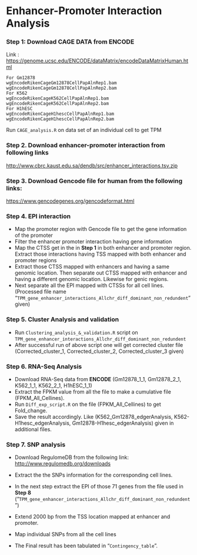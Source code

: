 # Enhancer-Promoter Interaction Analysis
### **Step 1**: Download CAGE DATA from ENCODE
Link : https://genome.ucsc.edu/ENCODE/dataMatrix/encodeDataMatrixHuman.html
```
For Gm12878
wgEncodeRikenCageGm12878CellPapAlnRep1.bam
wgEncodeRikenCageGm12878CellPapAlnRep2.bam
For K562
wgEncodeRikenCageK562CellPapAlnRep1.bam
wgEncodeRikenCageK562CellPapAlnRep2.bam
For H1hESC
wgEncodeRikenCageH1hescCellPapAlnRep1.bam
wgEncodeRikenCageH1hescCellPapAlnRep2.bam
```

Run `CAGE_analysis.R` on data set of an individual cell to get TPM

### **Step 2**. Download enhancer-promoter interaction from following links
http://www.cbrc.kaust.edu.sa/dendb/src/enhancer_interactions.tsv.zip

### Step 3. Download Gencode file for human from the following links:
https://www.gencodegenes.org/gencodeformat.html
### Step 4. EPI interaction
* Map the promoter region with Gencode file to get the gene information of the promoter
* Filter the enhancer promoter interaction having gene information
* Map the CTSS get in the in __Step 1__ in both enhancer and promoter region. Extract those interactions having TSS mapped with both enhancer and promoter regions
* Extract those CTSS mapped with enhancers and having a same genomic location. Then separate out CTSS mapped with enhancer and having a different genomic location. Likewise for genic regions.
* Next separate all the EPI mapped with CTSSs for all cell lines. (Processed file name “`TPM_gene_enhancer_interactions_Allchr_diff_dominant_non_redundent`” given) 
### Step 5. Cluster Analysis and validation
* Run `Clustering_analysis_&_validation.R` script on `TPM_gene_enhancer_interactions_Allchr_diff_dominant_non_redundent`
* After successful run of above script one will get corrected cluster file (Corrected_cluster_1, Corrected_cluster_2,  Corrected_cluster_3 given)
### Step 6. RNA-Seq Analysis 
 * Download RNA-Seq data from __ENCODE__ (Gm12878_1_1, Gm12878_2_1, K562_1_1, K562_2_1, H1hESC_1_1) 
 * Extract the FPKM value from all the file to make a cumulative file (FPKM_All_Cellines).
 * Run `Diff_exp_script.R` on the file (FPKM_All_Cellines) to get Fold_change. 
 * Save the result accordingly. Like (K562_Gm12878_edgerAnalysis, K562-H1hesc_edgerAnalysis, Gm12878-H1hesc_edgerAnalysis) given in additional files.
### Step 7. SNP analysis
 * Download RegulomeDB from the following link: 
http://www.regulomedb.org/downloads

 * Extract the the SNPs information for the corresponding cell lines.

 * In the next step extract the EPI of those 71 genes from the file used in __Step 8__ (“`TPM_gene_enhancer_interactions_Allchr_diff_dominant_non_redundent`”)
 * Extend 2000 bp from the TSS location mapped at enhancer and promoter.
 * Map individual SNPs from all the cell lines
 * The Final result has been tabulated in “`Contingency_table`”.
